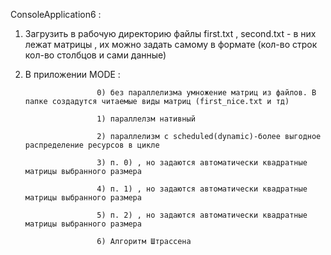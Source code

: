 ConsoleApplication6 :

1) Загрузить в рабочую директорию файлы first.txt , second.txt - в них лежат матрицы , их можно задать самому в формате (кол-во строк кол-во столбцов и сами данные)

2) В приложении MODE : 

                       0) без параллелизма умножение матриц из файлов. В папке создадутся читаемые виды матриц (first_nice.txt и тд)

                       1) параллелзм нативный
                       
                       2) параллелизм с scheduled(dynamic)-более выгодное распределение ресурсов в цикле
                       
                       3) п. 0) , но задаются автоматически квадратные матрицы выбранного размера
                       
                       4) п. 1) , но задаются автоматически квадратные матрицы выбранного размера
                       
                       5) п. 2) , но задаются автоматически квадратные матрицы выбранного размера
                       
                       6) Алгоритм Штрассена
